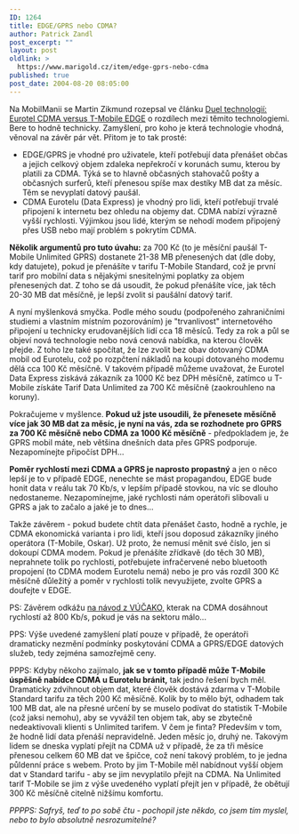 ```yaml
---
ID: 1264
title: EDGE/GPRS nebo CDMA?
author: Patrick Zandl
post_excerpt: ""
layout: post
oldlink: >
  https://www.marigold.cz/item/edge-gprs-nebo-cdma
published: true
post_date: 2004-08-20 08:05:00
---
```

<p>
Na MobilManii se Martin Zikmund rozepsal ve článku <a href="http://www.mobilmania.cz/Operatori/AR.asp?ARI=107959">Duel technologií: Eurotel CDMA versus T-Mobile EDGE</a> o rozdílech mezi těmito technologiemi. Bere to hodně technicky. Zamyšlení, pro koho je která technologie vhodná, věnoval na závěr pár vět. Přitom je to tak prosté:</p>

<ul>
<li>EDGE/GPRS je vhodné pro uživatele, kteří potřebují data přenášet občas a jejich celkový objem zdaleka nepřekročí v korunách sumu, kterou by platili za CDMA. Týká se to hlavně občasných stahovačů pošty a občasných surferů, kteří přenesou spíše max destíky MB dat za měsíc. Těm se nevyplatí datový paušál.</li>
	<li>CDMA Eurotelu (Data Express) je vhodný pro lidi, kteří potřebují trvalé připojení k internetu bez ohledu na objemy dat. CDMA nabízí výrazně vyšší rychlosti. Výjimkou jsou lidé, kterým se nehodí modem připojený přes USB nebo mají problém s pokrytím CDMA.</li>
</ul>
<p>
<strong>Několik argumentů pro tuto úvahu:</strong> za 700 Kč (to je měsíční paušál T-Mobile Unlimited GPRS) dostanete 21-38 MB přenesených dat (dle doby, kdy datujete), pokud je přenášíte v tarifu T-Mobile Standard, což je první tarif pro mobilní data s nějakými snesitelnými poplatky za objem přenesených dat. Z toho se dá usoudit, že pokud přenášíte více, jak těch 20-30 MB dat měsíčně, je lepší zvolit si paušální datový tarif. </p>
<p>
A nyní myšlenková smyčka. Podle mého soudu (podpořeného zahraničními studiemi a vlastním místním pozorováním) je "trvanlivost" internetového připojení u technicky erudovanějších lidí cca 18 měsíců. Tedy za rok a půl se objeví nová technologie nebo nová cenová nabídka, na kterou člověk přejde. Z toho lze také spočítat, že lze zvolit bez obav dotovaný CDMA mobil od Eurotelu, což po rozpčtení nákladů na koupi dotovaného modemu dělá cca 100 Kč měsíčně. V takovém případě můžeme uvažovat, že Eurotel Data Express ziskává zákazník za 1000 Kč bez DPH měsíčně, zatímco u T-Mobile získáte Tarif Data Unlimited za 700 Kč měsíčně (zaokrouhleno na koruny).</p>
<p>
Pokračujeme v myšlence. <strong>Pokud už jste usoudili, že přenesete měsíčně více jak 30 MB dat za měsíc, je nyní na vás, zda se rozhodnete pro GPRS za 700 Kč měsíčně nebo CDMA za 1000 Kč měsíčně</strong> - předpokladem je, že GPRS mobil máte, neb většina dnešních data přes GPRS podporuje. Nezapomínejte připočíst DPH...</p>
<p>
<strong>Poměr rychlostí mezi CDMA a GPRS je naprosto propastný</strong> a jen o něco lepší je to v případě EDGE, nenechte se mást propagandou, EDGE bude honit data v reálu tak 70 Kb/s, v lepším případě stovkou, na víc se dlouho nedostaneme. Nezapomínejme, jaké rychlosti nám operátoři slibovali u GPRS a jak to začalo a jaké je to dnes...</p>
<p>
Takže závěrem - pokud budete chtít data přenášet často, hodně a rychle, je CDMA ekonomická varianta i pro lidi, kteří jsou doposud zákazníky jiného operátora (T-Mobile, Oskar). Už proto, že nemusí měnit své číslo, jen si dokoupí CDMA modem. Pokud je přenášíte zřídkavě (do těch 30 MB), neprahnete tolik po rychlosti, potřebujete infračervené nebo bluetooth propojení (to CDMA modem Eurotelu nemá) nebo je pro vás rozdíl 300 Kč měsíčně důležitý a poměr v rychlosti tolik nevyužijete, zvolte GPRS a doufejte v EDGE. </p>
<p>
PS: Závěrem odkážu <a href="http://vucako.bloguje.cz/60310_item.php">na návod z VÚČAKO,</a> kterak na CDMA dosáhnout rychlostí až 800 Kb/s, pokud je vás na sektoru málo...</p>
<p>
PPS: Výše uvedené zamyšlení platí pouze v případě, že operátoři dramaticky nezmění podmínky poskytování CDMA a GPRS/EDGE datových služeb, tedy zejména samozřejmě ceny.</p>
<p>
PPPS: Kdyby někoho zajímalo, <strong>jak se v tomto případě může T-Mobile úspěšně nabídce CDMA u Eurotelu bránit,</strong> tak jedno řešení bych měl. Dramaticky zdvihnout objem dat, které člověk dostává zdarma v T-Mobile Standard tarifu za těch 200 Kč měsíčně. Kolik by to mělo být, odhadem tak 100 MB dat, ale na přesné určení by se muselo podívat do statistik T-Mobile (což jaksi nemohu), aby se vyvážil ten objem tak, aby se zbytečně nedeaktivovali klienti s Unlimited tarifem. V čem je finta? Především v tom, že hodně lidí data přenáší nepravidelně. Jeden měsíc jo, druhý ne. Takovým lidem se dneska vyplatí přejít na CDMA už v případě, že za tři měsíce přenesou celkem 60 MB dat ve špičce, což není takový problém, to je jedna půldenní práce s webem. Proto by jim T-Mobile měl nabídnout vyšší objem dat v Standard tarifu - aby se jim nevyplatilo přejít na CDMA. Na Unlimited tarif T-Mobile se jim z výše uvedeného vyplatí přejít jen v případě, že obětují 300 Kč měsíčně citelně nižšímu komfortu.</p>
<p>
<em>PPPPS: Safryš, teď to po sobě čtu - pochopil jste někdo, co jsem tím myslel, nebo to bylo absolutně nesrozumitelné?</em></p>
